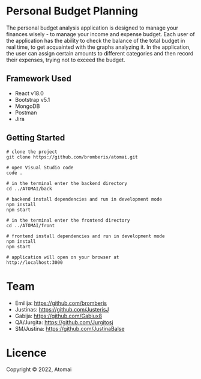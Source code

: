 # Personal Budget Planning

The personal budget analysis application is designed to manage your finances wisely - to manage your income and expense budget. Each user of the application has the ability to check the balance of the total budget in real time, to get acquainted with the graphs analyzing it. In the application, the user can assign certain amounts to different categories and then record their expenses, trying not to exceed the budget.

## Framework Used
* React v18.0
* Bootstrap v5.1
* MongoDB
* Postman
* Jira

## Getting Started
```
# clone the project
git clone https://github.com/bromberis/atomai.git

# open Visual Studio code
code .

# in the terminal enter the backend directory
cd ../ATOMAI/back

# backend install dependencies and run in development mode
npm install
npm start

# in the terminal enter the frontend directory
cd ../ATOMAI/front

# frontend install dependencies and run in development mode
npm install
npm start

# application will open on your browser at
http://localhost:3000
```
# Team
 * Emilija: https://github.com/bromberis
 * Justinas: https://github.com/JusterisJ
 * Gabija: https://github.com/Gabiux8
 * QA/Jurgita: https://github.com/Jurgitosj
 * SM/Justina: https://github.com/JustinaBalse

# Licence
Copyright ©️ 2022, Atomai
